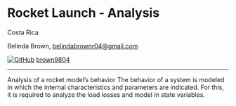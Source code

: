 # Rocket Launch - Analysis 

Costa Rica

Belinda Brown, belindabrownr04@gmail.com

[![GitHub](https://img.shields.io/badge/--181717?logo=github&logoColor=ffffff)](https://github.com/)
[brown9804](https://github.com/brown9804)

----------

Analysis of a rocket model’s behavior The behavior of a system is modeled in which the internal characteristics and parameters are indicated. For this, it is required to analyze the load losses and model in state variables.
